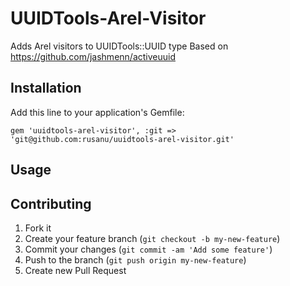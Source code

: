 # UUIDTools-Arel-Visitor

Adds Arel visitors to UUIDTools::UUID type
Based on https://github.com/jashmenn/activeuuid

## Installation

Add this line to your application's Gemfile:

    gem 'uuidtools-arel-visitor', :git => 'git@github.com:rusanu/uuidtools-arel-visitor.git'

## Usage



## Contributing

1. Fork it
2. Create your feature branch (`git checkout -b my-new-feature`)
3. Commit your changes (`git commit -am 'Add some feature'`)
4. Push to the branch (`git push origin my-new-feature`)
5. Create new Pull Request
